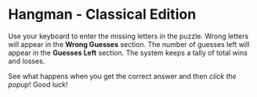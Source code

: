 # Hangman - Classical Edition

Use your keyboard to enter the missing letters in the puzzle. Wrong letters will appear in the **Wrong Guesses** section. The number of guesses left will appear in the **Guesses Left** section. The system keeps a tally of total wins and losses.

See what happens when you get the correct answer and then *click the popup*! Good luck!
